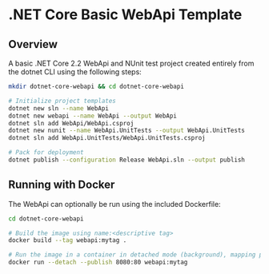 # .NET Core Basic WebApi Template

## Overview

A basic .NET Core 2.2 WebApi and NUnit test project created entirely from the dotnet CLI using the following steps:

```sh
mkdir dotnet-core-webapi && cd dotnet-core-webapi

# Initialize project templates
dotnet new sln --name WebApi
dotnet new webapi --name WebApi --output WebApi
dotnet sln add WebApi/WebApi.csproj
dotnet new nunit --name WebApi.UnitTests --output WebApi.UnitTests
dotnet sln add WebApi.UnitTests/WebApi.UnitTests.csproj

# Pack for deployment
dotnet publish --configuration Release WebApi.sln --output publish
```

## Running with Docker

The WebApi can optionally be run using the included Dockerfile:

```sh
cd dotnet-core-webapi

# Build the image using name:<descriptive tag>
docker build --tag webapi:mytag .

# Run the image in a container in detached mode (background), mapping port 8080 to the container's port 80
docker run --detach --publish 8080:80 webapi:mytag
```